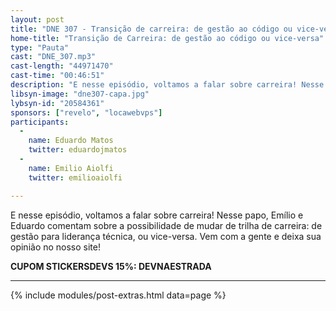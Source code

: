 ```yaml
---
layout: post
title: "DNE 307 - Transição de carreira: de gestão ao código ou vice-versa"
home-title: "Transição de Carreira: de gestão ao código ou vice-versa"
type: "Pauta"
cast: "DNE_307.mp3"
cast-length: "44971470"
cast-time: "00:46:51"
description: "E nesse episódio, voltamos a falar sobre carreira! Nesse papo, Emílio e Eduardo comentam sobre a possibilidade de mudar de trilha de carreira: de gestão para liderança técnica, ou vice-versa. Vem com a gente e deixa sua opinião no nosso site!"
libsyn-image: "dne307-capa.jpg"
lybsyn-id: "20584361"
sponsors: ["revelo", "locawebvps"]
participants:
  -
    name: Eduardo Matos
    twitter: eduardojmatos
  -
    name: Emilio Aiolfi
    twitter: emilioaiolfi

---
```


E nesse episódio, voltamos a falar sobre carreira! Nesse papo, Emílio e Eduardo comentam sobre a possibilidade de mudar de trilha de carreira: de gestão para liderança técnica, ou vice-versa. Vem com a gente e deixa sua opinião no nosso site!

<strong>CUPOM STICKERSDEVS 15%: DEVNAESTRADA</strong>

---

{% include modules/post-extras.html data=page %}
